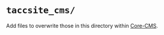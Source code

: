 # `taccsite_cms/`

Add files to overwrite those in this directory within [Core-CMS](https://github.com/TACC/Core-CMS).
